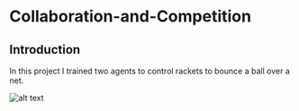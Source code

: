 # Collaboration-and-Competition

## Introduction

In this project I trained two agents to control rackets to bounce a ball over a net.

![alt text](https://user-images.githubusercontent.com/10624937/42135623-e770e354-7d12-11e8-998d-29fc74429ca2.gif)




